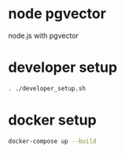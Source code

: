 # node pgvector
node.js with pgvector

# developer setup
```bash
. ./developer_setup.sh
```

# docker setup
```bash
docker-compose up --build
```
